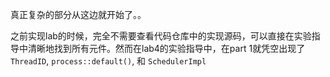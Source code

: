 真正复杂的部分从这边就开始了。。

之前实现lab的时候，完全不需要查看代码仓库中的实现源码，可以直接在实验指导中清晰地找到所有元件。然而在lab4的实验指导中，在part 1就凭空出现了`ThreadID`, `process::default()`, 和 `SchedulerImpl`

